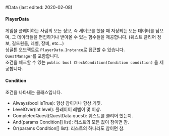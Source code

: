 ﻿#Data
(last edited: 2020-02-08)

#### PlayerData
게임을 플레이하는 사람의 모든 정보, 즉 세이브를 했을 때 저장되는 모든 데이터를 담으며, 그 데이터들을
편집하거나 받아올 수 있는 함수들을 제공합니다.
(퀘스트 클리어 정보, 길드원들, 레벨, 장비, etc...)\
싱글톤 오브젝트로 `PlayerData.Instance`로 접근할 수 있습니다.\
`QuestManager`를 포함합니다.\
조건을 체크할 수 있는 `public bool CheckCondition(Condition condition)`
을 제공합니다.

#### Condition
조건을 나타내는 클래스입니다.
- Always(bool isTrue): 항상 참이거나 항상 거짓.
- LevelOver(int level): 플레이어 레벨이 몇 이상.
- CompletedQuest(QuestData quest): 퀘스트를 클리어 했는지.
- And(params Condition[] list): 리스트의 모든 값이 참이면 참.
- Or(params Condition[] list): 리스트의 하나라도 참이면 참.
